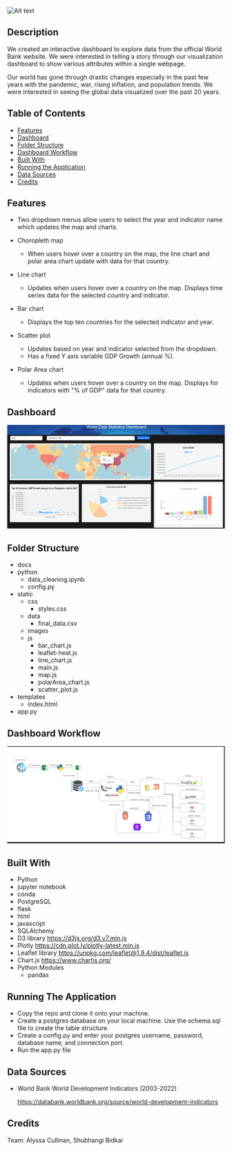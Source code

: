 ![Alt text](<World Data Statistics.png>)
## Description
We created an interactive dashboard to explore data from the official World Bank website. We were interested in telling a story through our visualization dashboard to show various attributes within a single webpage.


Our world has gone through drastic changes especially in the past few years with the pandemic, war, rising inflation, and population trends. We were interested in seeing the global data visualized over the past 20 years.


## Table of Contents 

- [Features](#Features)
- [Dashboard](#Dashboard)
- [Folder Structure](#Folder-Structure)
- [Dashboard Workflow](#Dashboard-Workflow)
- [Built With](#Built-With)
- [Running the Application](#Running-the-Application)
- [Data Sources](#Data-Sources)
- [Credits](#Credits)


## Features
 * Two dropdown menus allow users to select the year and indicator name which updates the map and charts.
 
* Choropleth map
    * When users hover over a country on the map, the line chart and polar area chart update with data for that country.
* Line chart 
    * Updates when users hover over a country on the map. Displays time series data for the  selected country and indicator.
* Bar chart
    * Displays the top ten countries for the selected indicator and year. 
* Scatter plot
    * Updates based on year and indicator selected from the dropdown.
    * Has a fixed Y axis variable GDP Growth (annual %).
* Polar Area chart
    * Updates when users hover over a country on the map. Displays for indicators with "% of GDP" data for that country.


## Dashboard

![Alt text](image.png)


## Folder Structure

* docs
* python
    * data_cleaning.ipynb
    * config.py
* static
    * css
        * styles.css
    * data
        * final_data.csv
    * images
    * js
        * bar_chart.js
        * leaflet-heat.js
        * line_chart.js
        * main.js
        * map.js
        * polarArea_chart.js
        * scatter_plot.js
* templates
    * index.html
* app.py


## Dashboard Workflow

![work flow diagram](image-2.png)

## Built With

*	Python 
*	jupyter notebook 
*	conda 
*	PostgreSQL
*	flask
*	html
*	javascript
*	SQLAlchemy
*	D3 library https://d3js.org/d3.v7.min.js
*	Plotly https://cdn.plot.ly/plotly-latest.min.js
*	Leaflet library https://unpkg.com/leaflet@1.9.4/dist/leaflet.js
*	Chart.js https://www.chartjs.org/
*	Python Modules
    *	pandas 


## Running The Application
* Copy the repo and clone it onto your machine.
* Create a postgres database on your local machine. Use the schema.sql file to create the table structure.
* Create a config.py and enter your postgres username, password, database name, and connection port. 
* Run the app.py file

## Data Sources
* World Bank World Development Indicators (2003-2022) 

    https://databank.worldbank.org/source/world-development-indicators

## Credits
Team: Alyssa Cullinan, Shubhangi Bidkar
